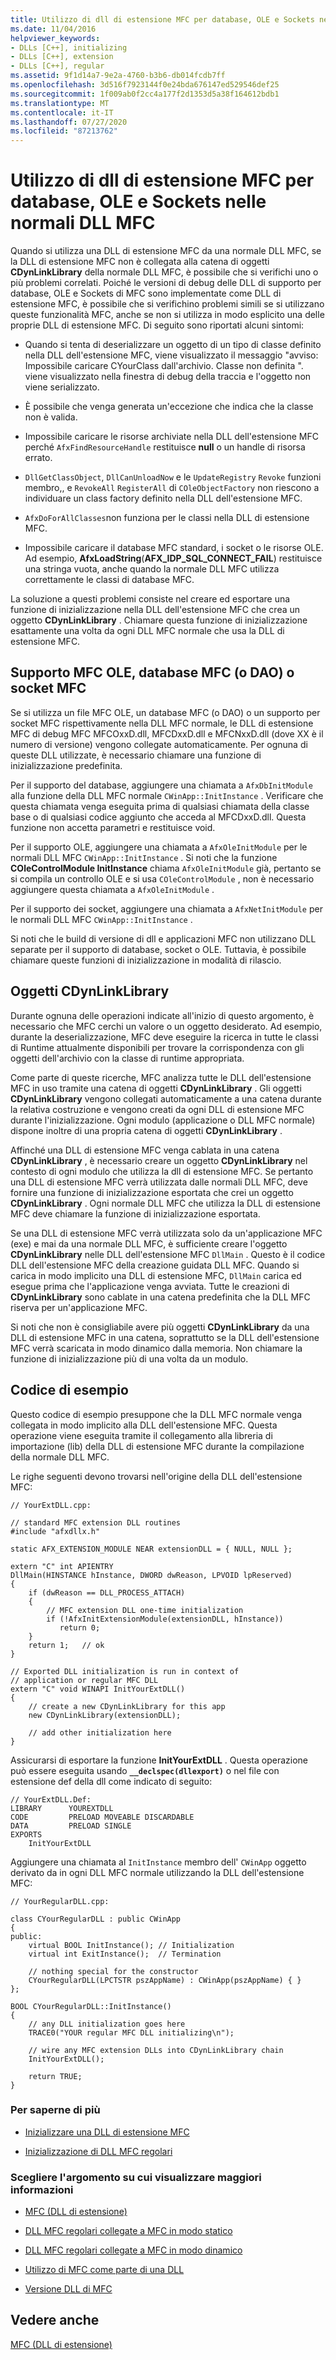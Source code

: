 ```yaml
---
title: Utilizzo di dll di estensione MFC per database, OLE e Sockets nelle normali DLL MFC
ms.date: 11/04/2016
helpviewer_keywords:
- DLLs [C++], initializing
- DLLs [C++], extension
- DLLs [C++], regular
ms.assetid: 9f1d14a7-9e2a-4760-b3b6-db014fcdb7ff
ms.openlocfilehash: 3d516f7923144f0e24bda676147ed529546def25
ms.sourcegitcommit: 1f009ab0f2cc4a177f2d1353d5a38f164612bdb1
ms.translationtype: MT
ms.contentlocale: it-IT
ms.lasthandoff: 07/27/2020
ms.locfileid: "87213762"
---
```

# <a name="using-database-ole-and-sockets-mfc-extension-dlls-in-regular-mfc-dlls"></a>Utilizzo di dll di estensione MFC per database, OLE e Sockets nelle normali DLL MFC

Quando si utilizza una DLL di estensione MFC da una normale DLL MFC, se la DLL di estensione MFC non è collegata alla catena di oggetti **CDynLinkLibrary** della normale DLL MFC, è possibile che si verifichi uno o più problemi correlati. Poiché le versioni di debug delle DLL di supporto per database, OLE e Sockets di MFC sono implementate come DLL di estensione MFC, è possibile che si verifichino problemi simili se si utilizzano queste funzionalità MFC, anche se non si utilizza in modo esplicito una delle proprie DLL di estensione MFC. Di seguito sono riportati alcuni sintomi:

- Quando si tenta di deserializzare un oggetto di un tipo di classe definito nella DLL dell'estensione MFC, viene visualizzato il messaggio "avviso: Impossibile caricare CYourClass dall'archivio. Classe non definita ". viene visualizzato nella finestra di debug della traccia e l'oggetto non viene serializzato.

- È possibile che venga generata un'eccezione che indica che la classe non è valida.

- Impossibile caricare le risorse archiviate nella DLL dell'estensione MFC perché `AfxFindResourceHandle` restituisce **null** o un handle di risorsa errato.

- `DllGetClassObject`, `DllCanUnloadNow` e le `UpdateRegistry` `Revoke` funzioni membro,, e `RevokeAll` `RegisterAll` di `COleObjectFactory` non riescono a individuare un class factory definito nella DLL dell'estensione MFC.

- `AfxDoForAllClasses`non funziona per le classi nella DLL di estensione MFC.

- Impossibile caricare il database MFC standard, i socket o le risorse OLE. Ad esempio, **AfxLoadString**(**AFX_IDP_SQL_CONNECT_FAIL**) restituisce una stringa vuota, anche quando la normale DLL MFC utilizza correttamente le classi di database MFC.

La soluzione a questi problemi consiste nel creare ed esportare una funzione di inizializzazione nella DLL dell'estensione MFC che crea un oggetto **CDynLinkLibrary** . Chiamare questa funzione di inizializzazione esattamente una volta da ogni DLL MFC normale che usa la DLL di estensione MFC.

## <a name="mfc-ole-mfc-database-or-dao-or-mfc-sockets-support"></a>Supporto MFC OLE, database MFC (o DAO) o socket MFC

Se si utilizza un file MFC OLE, un database MFC (o DAO) o un supporto per socket MFC rispettivamente nella DLL MFC normale, le DLL di estensione MFC di debug MFC MFCOxxD.dll, MFCDxxD.dll e MFCNxxD.dll (dove XX è il numero di versione) vengono collegate automaticamente. Per ognuna di queste DLL utilizzate, è necessario chiamare una funzione di inizializzazione predefinita.

Per il supporto del database, aggiungere una chiamata a `AfxDbInitModule` alla funzione della DLL MFC normale `CWinApp::InitInstance` . Verificare che questa chiamata venga eseguita prima di qualsiasi chiamata della classe base o di qualsiasi codice aggiunto che acceda al MFCDxxD.dll. Questa funzione non accetta parametri e restituisce void.

Per il supporto OLE, aggiungere una chiamata a `AfxOleInitModule` per le normali DLL MFC `CWinApp::InitInstance` . Si noti che la funzione **COleControlModule InitInstance** chiama `AfxOleInitModule` già, pertanto se si compila un controllo OLE e si usa `COleControlModule` , non è necessario aggiungere questa chiamata a `AfxOleInitModule` .

Per il supporto dei socket, aggiungere una chiamata a `AfxNetInitModule` per le normali DLL MFC `CWinApp::InitInstance` .

Si noti che le build di versione di dll e applicazioni MFC non utilizzano DLL separate per il supporto di database, socket o OLE. Tuttavia, è possibile chiamare queste funzioni di inizializzazione in modalità di rilascio.

## <a name="cdynlinklibrary-objects"></a>Oggetti CDynLinkLibrary

Durante ognuna delle operazioni indicate all'inizio di questo argomento, è necessario che MFC cerchi un valore o un oggetto desiderato. Ad esempio, durante la deserializzazione, MFC deve eseguire la ricerca in tutte le classi di Runtime attualmente disponibili per trovare la corrispondenza con gli oggetti dell'archivio con la classe di runtime appropriata.

Come parte di queste ricerche, MFC analizza tutte le DLL dell'estensione MFC in uso tramite una catena di oggetti **CDynLinkLibrary** . Gli oggetti **CDynLinkLibrary** vengono collegati automaticamente a una catena durante la relativa costruzione e vengono creati da ogni DLL di estensione MFC durante l'inizializzazione. Ogni modulo (applicazione o DLL MFC normale) dispone inoltre di una propria catena di oggetti **CDynLinkLibrary** .

Affinché una DLL di estensione MFC venga cablata in una catena **CDynLinkLibrary** , è necessario creare un oggetto **CDynLinkLibrary** nel contesto di ogni modulo che utilizza la dll di estensione MFC. Se pertanto una DLL di estensione MFC verrà utilizzata dalle normali DLL MFC, deve fornire una funzione di inizializzazione esportata che crei un oggetto **CDynLinkLibrary** . Ogni normale DLL MFC che utilizza la DLL di estensione MFC deve chiamare la funzione di inizializzazione esportata.

Se una DLL di estensione MFC verrà utilizzata solo da un'applicazione MFC (exe) e mai da una normale DLL MFC, è sufficiente creare l'oggetto **CDynLinkLibrary** nelle DLL dell'estensione MFC `DllMain` . Questo è il codice DLL dell'estensione MFC della creazione guidata DLL MFC. Quando si carica in modo implicito una DLL di estensione MFC, `DllMain` carica ed esegue prima che l'applicazione venga avviata. Tutte le creazioni di **CDynLinkLibrary** sono cablate in una catena predefinita che la DLL MFC riserva per un'applicazione MFC.

Si noti che non è consigliabile avere più oggetti **CDynLinkLibrary** da una DLL di estensione MFC in una catena, soprattutto se la DLL dell'estensione MFC verrà scaricata in modo dinamico dalla memoria. Non chiamare la funzione di inizializzazione più di una volta da un modulo.

## <a name="sample-code"></a>Codice di esempio

Questo codice di esempio presuppone che la DLL MFC normale venga collegata in modo implicito alla DLL dell'estensione MFC. Questa operazione viene eseguita tramite il collegamento alla libreria di importazione (lib) della DLL di estensione MFC durante la compilazione della normale DLL MFC.

Le righe seguenti devono trovarsi nell'origine della DLL dell'estensione MFC:

```
// YourExtDLL.cpp:

// standard MFC extension DLL routines
#include "afxdllx.h"

static AFX_EXTENSION_MODULE NEAR extensionDLL = { NULL, NULL };

extern "C" int APIENTRY
DllMain(HINSTANCE hInstance, DWORD dwReason, LPVOID lpReserved)
{
    if (dwReason == DLL_PROCESS_ATTACH)
    {
        // MFC extension DLL one-time initialization
        if (!AfxInitExtensionModule(extensionDLL, hInstance))
           return 0;
    }
    return 1;   // ok
}

// Exported DLL initialization is run in context of
// application or regular MFC DLL
extern "C" void WINAPI InitYourExtDLL()
{
    // create a new CDynLinkLibrary for this app
    new CDynLinkLibrary(extensionDLL);

    // add other initialization here
}
```

Assicurarsi di esportare la funzione **InitYourExtDLL** . Questa operazione può essere eseguita usando **`__declspec(dllexport)`** o nel file con estensione def della dll come indicato di seguito:

```
// YourExtDLL.Def:
LIBRARY      YOUREXTDLL
CODE         PRELOAD MOVEABLE DISCARDABLE
DATA         PRELOAD SINGLE
EXPORTS
    InitYourExtDLL
```

Aggiungere una chiamata al `InitInstance` membro dell' `CWinApp` oggetto derivato da in ogni DLL MFC normale utilizzando la DLL dell'estensione MFC:

```
// YourRegularDLL.cpp:

class CYourRegularDLL : public CWinApp
{
public:
    virtual BOOL InitInstance(); // Initialization
    virtual int ExitInstance();  // Termination

    // nothing special for the constructor
    CYourRegularDLL(LPCTSTR pszAppName) : CWinApp(pszAppName) { }
};

BOOL CYourRegularDLL::InitInstance()
{
    // any DLL initialization goes here
    TRACE0("YOUR regular MFC DLL initializing\n");

    // wire any MFC extension DLLs into CDynLinkLibrary chain
    InitYourExtDLL();

    return TRUE;
}
```

### <a name="what-do-you-want-to-do"></a>Per saperne di più

- [Inizializzare una DLL di estensione MFC](run-time-library-behavior.md#initializing-extension-dlls)

- [Inizializzazione di DLL MFC regolari](run-time-library-behavior.md#initializing-regular-dlls)

### <a name="what-do-you-want-to-know-more-about"></a>Scegliere l'argomento su cui visualizzare maggiori informazioni

- [MFC (DLL di estensione)](extension-dlls.md)

- [DLL MFC regolari collegate a MFC in modo statico](regular-dlls-statically-linked-to-mfc.md)

- [DLL MFC regolari collegate a MFC in modo dinamico](regular-dlls-dynamically-linked-to-mfc.md)

- [Utilizzo di MFC come parte di una DLL](../mfc/tn011-using-mfc-as-part-of-a-dll.md)

- [Versione DLL di MFC](../mfc/tn033-dll-version-of-mfc.md)

## <a name="see-also"></a>Vedere anche

[MFC (DLL di estensione)](extension-dlls.md)
